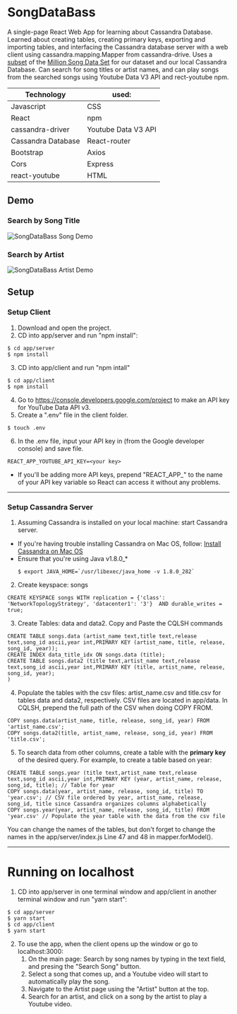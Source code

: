 # SongDataBass
A single-page React Web App for learning about Cassandra Database. Learned about creating tables, creating primary keys, exporting and importing tables, and interfacing the Cassandra database server with a web client using cassandra.mapping.Mapper from cassandra-drive.
Uses a [subset](https://www.kaggle.com/anuragbanerjee/million-song-data-set-subset) of the [Million Song Data Set](http://millionsongdataset.com/) for our dataset and our local Cassandra Database.
Can search for song titles or artist names, and can play songs from the searched songs using Youtube Data V3 API and rect-youtube npm.

Technology| used:
---|---|
Javascript|CSS|
React|npm|
cassandra-driver|Youtube Data V3 API|
Cassandra Database|React-router|
Bootstrap|Axios|
Cors|Express |
react-youtube | HTML

## Demo
### Search by Song Title
![SongDataBass Song Demo](https://media.giphy.com/media/t4gmIUDZbtnZaAP2Uz/giphy.gif)
### Search by Artist
![SongDataBass Artist Demo](https://media.giphy.com/media/P4JxWkmmjezR2H9330/giphy.gif)

## Setup
### Setup Client
1. Download and open the project.
2. CD into app/server and run "npm install":
```
$ cd app/server
$ npm install
```
3. CD into app/client and run "npm intall"
```
$ cd app/client
$ npm install
```
4. Go to https://console.developers.google.com/project to make an API key for YouTube Data API v3.
5. Create a ".env" file in the client folder.
```
$ touch .env
```
6. In the .env file, input your API key in <your key> (from the Google developer console) and save file.
```
REACT_APP_YOUTUBE_API_KEY=<your key>
```
  - If you'll be adding more API keys, prepend "REACT_APP_" to the name of your API key variable so React can access it without any problems.
___
### Setup Cassandra Server
1. Assuming Cassandra is installed on your local machine: start Cassandra server.
  - If you're having trouble installing Cassandra on Mac OS, follow: [Install Cassandra on Mac OS](https://medium.com/@manishyadavv/how-to-install-cassandra-on-mac-os-d9338fcfcba4)
  - Ensure that you're using Java v1.8.0_*
    ```
    $ export JAVA_HOME=`/usr/libexec/java_home -v 1.8.0_282`
    ```
2. Create keyspace: songs
```
CREATE KEYSPACE songs WITH replication = {'class': 'NetworkTopologyStrategy', 'datacenter1': '3'}  AND durable_writes = true;
```
3. Create Tables: data and data2. Copy and Paste the CQLSH commands
```
CREATE TABLE songs.data (artist_name text,title text,release text,song_id ascii,year int,PRIMARY KEY (artist_name, title, release, song_id, year));
CREATE INDEX data_title_idx ON songs.data (title);
CREATE TABLE songs.data2 (title text,artist_name text,release text,song_id ascii,year int,PRIMARY KEY (title, artist_name, release, song_id, year);
)
```
4. Populate the tables with the csv files: artist_name.csv and title.csv for tables data and data2, respectively. CSV files are located in app/data. In CQLSH, prepend the full path of the CSV when doing COPY FROM.
```
COPY songs.data(artist_name, title, release, song_id, year) FROM 'artist_name.csv';
COPY songs.data2(title, artist_name, release, song_id, year) FROM 'title.csv';
```
5. To search data from other columns, create a table with the **primary key** of the desired query. For example, to create a table based on year:
```
CREATE TABLE songs.year (title text,artist_name text,release text,song_id ascii,year int,PRIMARY KEY (year, artist_name, release, song_id, title); // Table for year
COPY songs.data(year, artist_name, release, song_id, title) TO 'year.csv'; // CSV file ordered by year, artist_name, release, song_id, title since Cassandra organizes columns alphabetically
COPY songs.year(year, artist_name, release, song_id, title) FROM 'year.csv' // Populate the year table with the data from the csv file
```
You can change the names of the tables, but don't forget to change the names in the app/server/index.js Line 47 and 48 in mapper.forModel().

___
# Running on localhost
1. CD into app/server in one terminal window and app/client in another terminal window and run "yarn start":
```
$ cd app/server
$ yarn start
$ cd app/client
$ yarn start
```

2. To use the app, when the client opens up the window or go to localhost:3000:
   1. On the main page: Search by song names by typing in the text field, and presing the "Search Song" button.
   2. Select a song that comes up, and a Youtube video will start to automatically play the song.
   3. Navigate to the Artist page using the "Artist" button at the top.
   4. Search for an artist, and click on a song by the artist to play a Youtube video.
